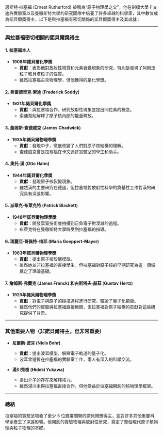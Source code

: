 
恩斯特·拉塞福 (Ernest Rutherford) 被稱為“原子物理學之父”，他在劍橋大學卡文迪許實驗室以及曼徹斯特大學的研究團隊中培養了許多卓越的科學家，其中數位成為諾貝爾獎得主。以下是與拉塞福有密切關係的諾貝爾獎得主及其成就：

---

### **與拉塞福密切相關的諾貝爾獎得主**

#### **1. 拉塞福本人**
- **1908年諾貝爾化學獎**  
  - **貢獻**：表彰他對放射性物質和元素衰變現象的研究，特別是發現了阿爾法粒子和貝塔粒子的性質。
  - 雖然拉塞福主攻物理學，但他獲得的是化學獎。

#### **2. 弗雷德里克·索迪 (Frederick Soddy)**
- **1921年諾貝爾化學獎**  
  - **貢獻**：與拉塞福合作，研究放射性現象並提出同位素的概念。
  - 索迪幫助解釋了原子核內部的能量釋放。

#### **3. 詹姆斯·查德威克 (James Chadwick)**
- **1935年諾貝爾物理學獎**  
  - **貢獻**：發現中子，徹底改變了人們對原子核結構的理解。
  - 查德威克曾是拉塞福在卡文迪許實驗室的學生和助手。

#### **4. 奧托·漢 (Otto Hahn)**  
- **1944年諾貝爾化學獎**  
  - **貢獻**：發現原子核裂變現象。  
  - 雖然漢的主要研究在德國，但拉塞福對放射性科學的奠基性工作對漢的研究具有深遠影響。

#### **5. 派翠克·布萊克特 (Patrick Blackett)**  
- **1948年諾貝爾物理學獎**  
  - **貢獻**：開發雲室技術並拍攝到正負電子對湮滅的過程。
  - 布萊克特在曼徹斯特大學時受到拉塞福的指導。

#### **6. 瑪麗亞·哥佩特-梅耶 (Maria Goeppert-Mayer)**  
- **1963年諾貝爾物理學獎**  
  - **貢獻**：提出原子核殼層模型。
  - 雖然她並非拉塞福的直接學生，但拉塞福對原子核的早期研究為這一領域奠定了理論基礎。

#### **7. 詹姆斯·弗蘭克 (James Franck) 和古斯塔夫·赫茲 (Gustav Hertz)**  
- **1925年諾貝爾物理學獎**  
  - **貢獻**：對電子與原子的碰撞過程進行研究，驗證了量子化能級。
  - 雖然他們的實驗與拉塞福直接無關，但拉塞福對原子結構的貢獻對這些研究提供了背景。

---

### **其他重要人物（非諾貝爾得主，但非常重要）**
- **尼爾斯·波耳 (Niels Bohr)**  
  - **貢獻**：提出波耳模型，解釋電子軌道的量子化。
  - 波耳曾短暫在拉塞福的實驗室工作，兩人有深入的科學交流。

- **湯川秀樹 (Hideki Yukawa)**  
  - 提出介子的存在來解釋核力。
  - 雖然湯川未與拉塞福直接合作，但他受益於拉塞福開創的核物理學框架。

---

### **總結**
拉塞福的實驗室培養了至少 5 位直接關聯的諾貝爾獎得主，並對許多其他重要科學家產生了深遠影響。他開創的實驗物理與放射性研究，奠定了整個現代原子核物理與粒子物理的基礎。